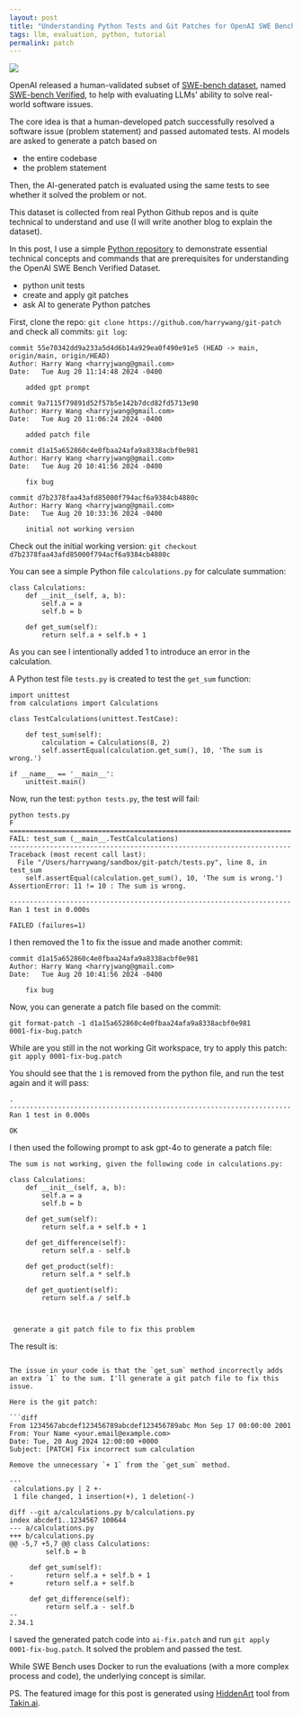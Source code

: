 ```yaml
---
layout: post
title: "Understanding Python Tests and Git Patches for OpenAI SWE Bench Verified Dataset"
tags: llm, evaluation, python, tutorial
permalink: patch
---
```


<img class="mx-auto" src="https://github.com/user-attachments/assets/04fd8fdc-ef3f-495f-a10c-a8cda46936a1">

OpenAI released a human-validated subset of [SWE-bench dataset](https://www.swebench.com/), named [SWE-bench Verified](https://openai.com/index/introducing-swe-bench-verified/), to help with evaluating LLMs' ability to solve real-world software issues.  

The core idea is that a human-developed patch successfully resolved a software issue (problem statement) and passed automated tests. AI models are asked to generate a patch based on 

- the entire codebase
- the problem statement

Then, the AI-generated patch is evaluated using the same tests to see whether it solved the problem or not.

This dataset is collected from real Python Github repos and is quite technical to understand and use (I will write another blog to explain the dataset).

In this post, I use a simple [Python repository](https://github.com/harrywang/git-patch) to demonstrate essential technical concepts and commands that are prerequisites for understanding the OpenAI SWE Bench Verified Dataset.

- python unit tests
- create and apply git patches
- ask AI to generate Python patches

First, clone the repo: `git clone https://github.com/harrywang/git-patch` and check all commits: `git log`:

```
commit 55e70342dd9a233a5d4d6b14a929ea0f490e91e5 (HEAD -> main, origin/main, origin/HEAD)
Author: Harry Wang <harryjwang@gmail.com>
Date:   Tue Aug 20 11:14:48 2024 -0400

    added gpt prompt

commit 9a7115f79891d52f57b5e142b7dcd82fd5713e98
Author: Harry Wang <harryjwang@gmail.com>
Date:   Tue Aug 20 11:06:24 2024 -0400

    added patch file

commit d1a15a652860c4e0fbaa24afa9a8338acbf0e981
Author: Harry Wang <harryjwang@gmail.com>
Date:   Tue Aug 20 10:41:56 2024 -0400

    fix bug

commit d7b2378faa43afd85000f794acf6a9384cb4880c
Author: Harry Wang <harryjwang@gmail.com>
Date:   Tue Aug 20 10:33:36 2024 -0400

    initial not working version
```

Check out the initial working version: `git checkout d7b2378faa43afd85000f794acf6a9384cb4880c`

You can see a simple Python file `calculations.py` for calculate summation:

```
class Calculations:
    def __init__(self, a, b):
        self.a = a
        self.b = b

    def get_sum(self):
        return self.a + self.b + 1
```

As you can see I intentionally added 1 to introduce an error in the calculation.

A Python test file `tests.py` is created to test the `get_sum` function:

```
import unittest
from calculations import Calculations

class TestCalculations(unittest.TestCase):

    def test_sum(self):
        calculation = Calculations(8, 2)
        self.assertEqual(calculation.get_sum(), 10, 'The sum is wrong.')

if __name__ == '__main__':
    unittest.main()
```

Now, run the test: `python tests.py`, the test will fail:

```
python tests.py
F
======================================================================
FAIL: test_sum (__main__.TestCalculations)
----------------------------------------------------------------------
Traceback (most recent call last):
  File "/Users/harrywang/sandbox/git-patch/tests.py", line 8, in test_sum
    self.assertEqual(calculation.get_sum(), 10, 'The sum is wrong.')
AssertionError: 11 != 10 : The sum is wrong.

----------------------------------------------------------------------
Ran 1 test in 0.000s

FAILED (failures=1)
```

I then removed the 1 to fix the issue and made another commit: 

```
commit d1a15a652860c4e0fbaa24afa9a8338acbf0e981
Author: Harry Wang <harryjwang@gmail.com>
Date:   Tue Aug 20 10:41:56 2024 -0400

    fix bug
```

Now, you can generate a patch file based on the commit: 

```
git format-patch -1 d1a15a652860c4e0fbaa24afa9a8338acbf0e981
0001-fix-bug.patch
```

While are you still in the not working Git workspace, try to apply this patch: `git apply 0001-fix-bug.patch`

You should see that the `1` is removed from the python file, and run the test again and it will pass:

```
.
----------------------------------------------------------------------
Ran 1 test in 0.000s

OK
```

I then used the following prompt to ask gpt-4o to generate a patch file:

```
The sum is not working, given the following code in calculations.py:

class Calculations:
    def __init__(self, a, b):
        self.a = a
        self.b = b

    def get_sum(self):
        return self.a + self.b + 1

    def get_difference(self):
        return self.a - self.b

    def get_product(self):
        return self.a * self.b

    def get_quotient(self):
        return self.a / self.b



 generate a git patch file to fix this problem
```

The result is:

```

The issue in your code is that the `get_sum` method incorrectly adds an extra `1` to the sum. I'll generate a git patch file to fix this issue.

Here is the git patch:

```diff
From 1234567abcdef123456789abcdef123456789abc Mon Sep 17 00:00:00 2001
From: Your Name <your.email@example.com>
Date: Tue, 20 Aug 2024 12:00:00 +0000
Subject: [PATCH] Fix incorrect sum calculation

Remove the unnecessary `+ 1` from the `get_sum` method.

---
 calculations.py | 2 +-
 1 file changed, 1 insertion(+), 1 deletion(-)

diff --git a/calculations.py b/calculations.py
index abcdef1..1234567 100644
--- a/calculations.py
+++ b/calculations.py
@@ -5,7 +5,7 @@ class Calculations:
         self.b = b
 
     def get_sum(self):
-        return self.a + self.b + 1
+        return self.a + self.b
 
     def get_difference(self):
         return self.a - self.b
-- 
2.34.1
```

I saved the generated patch code into `ai-fix.patch` and run `git apply 0001-fix-bug.patch`. It solved the problem and passed the test.

While SWE Bench uses Docker to run the evaluations (with a more complex process and code), the underlying concept is similar.

PS. The featured image for this post is generated using [HiddenArt](https://app.takin.ai/tools/hiddenart) tool from [Takin.ai](https://takin.ai/).
